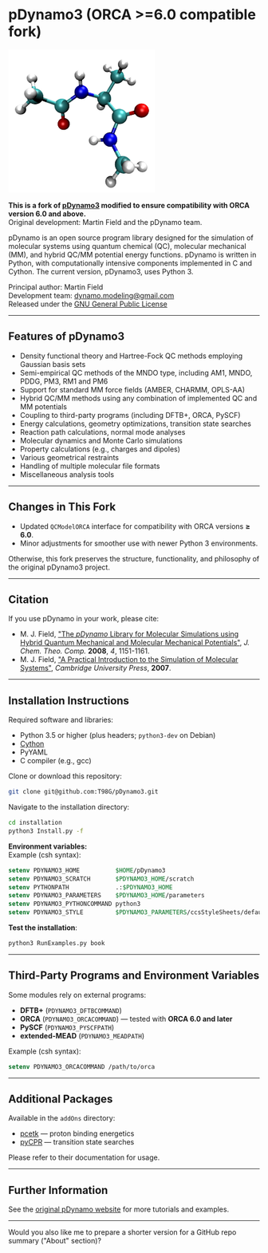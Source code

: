 # pDynamo3 (ORCA >=6.0 compatible fork)

![pDynamo *logo*](logo.png)

**This is a fork of [pDynamo3](https://github.com/dynamo.modeling/pdynamo3) modified to ensure compatibility with ORCA version 6.0 and above.**  
Original development: Martin Field and the pDynamo team.

pDynamo is an open source program library designed for the simulation of molecular systems using quantum chemical (QC), molecular mechanical (MM), and hybrid QC/MM potential energy functions. pDynamo is written in Python, with computationally intensive components implemented in C and Cython. The current version, pDynamo3, uses Python 3.

Principal author: Martin Field  
Development team: <dynamo.modeling@gmail.com>  
Released under the [GNU General Public License](gpl-3.0.txt)

---

## Features of pDynamo3
- Density functional theory and Hartree-Fock QC methods employing Gaussian basis sets
- Semi-empirical QC methods of the MNDO type, including AM1, MNDO, PDDG, PM3, RM1 and PM6
- Support for standard MM force fields (AMBER, CHARMM, OPLS-AA)
- Hybrid QC/MM methods using any combination of implemented QC and MM potentials
- Coupling to third-party programs (including DFTB+, ORCA, PySCF)
- Energy calculations, geometry optimizations, transition state searches
- Reaction path calculations, normal mode analyses
- Molecular dynamics and Monte Carlo simulations
- Property calculations (e.g., charges and dipoles)
- Various geometrical restraints
- Handling of multiple molecular file formats
- Miscellaneous analysis tools

---

## Changes in This Fork
- Updated `QCModelORCA` interface for compatibility with ORCA versions **≥ 6.0**.
- Minor adjustments for smoother use with newer Python 3 environments.

Otherwise, this fork preserves the structure, functionality, and philosophy of the original pDynamo3 project.

---

## Citation
If you use pDynamo in your work, please cite:

- M. J. Field, ["The *pDynamo* Library for Molecular Simulations using Hybrid Quantum Mechanical and Molecular Mechanical Potentials"](https://pubs.acs.org/doi/10.1021/ct800092p), *J. Chem. Theo. Comp.* **2008**, *4*, 1151-1161.
- M. J. Field, ["A Practical Introduction to the Simulation of Molecular Systems"](https://www.cambridge.org/core/books/practical-introduction-to-the-simulation-of-molecular-systems/E91B9A8E90237C3D63F6A589105FF38B), *Cambridge University Press*, **2007**.

---

## Installation Instructions
Required software and libraries:
- Python 3.5 or higher (plus headers; `python3-dev` on Debian)
- [Cython](https://cython.org/)
- PyYAML
- C compiler (e.g., gcc)

Clone or download this repository:

```bash
git clone git@github.com:T98G/pDynamo3.git
```

Navigate to the installation directory:

```bash
cd installation
python3 Install.py -f
```

**Environment variables:**  
Example (csh syntax):

```csh
setenv PDYNAMO3_HOME          $HOME/pDynamo3
setenv PDYNAMO3_SCRATCH       $PDYNAMO3_HOME/scratch
setenv PYTHONPATH             .:$PDYNAMO3_HOME
setenv PDYNAMO3_PARAMETERS    $PDYNAMO3_HOME/parameters
setenv PDYNAMO3_PYTHONCOMMAND python3
setenv PDYNAMO3_STYLE         $PDYNAMO3_PARAMETERS/ccsStyleSheets/defaultStyle.css
```

**Test the installation**:

```bash
python3 RunExamples.py book
```

---

## Third-Party Programs and Environment Variables
Some modules rely on external programs:
- **DFTB+** (`PDYNAMO3_DFTBCOMMAND`)
- **ORCA** (`PDYNAMO3_ORCACOMMAND`) — tested with **ORCA 6.0 and later**
- **PySCF** (`PDYNAMO3_PYSCFPATH`)
- **extended-MEAD** (`PDYNAMO3_MEADPATH`)

Example (csh syntax):

```csh
setenv PDYNAMO3_ORCACOMMAND /path/to/orca
```

---

## Additional Packages
Available in the `addOns` directory:
- [pcetk](https://github.com/mfx9/pcetk) — proton binding energetics
- [pyCPR](http://www.bisb.uni-bayreuth.de/index.php?page=data/PyCPR/PyCPR) — transition state searches

Please refer to their documentation for usage.

---

## Further Information
See the [original pDynamo website](https://sites.google.com/site/pdynamomodeling/home) for more tutorials and examples.

---

Would you also like me to prepare a shorter version for a GitHub repo summary ("About" section)?
